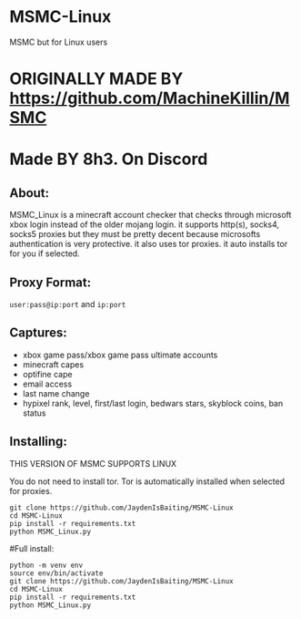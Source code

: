 # MSMC-Linux
MSMC but for Linux users

# ORIGINALLY MADE BY https://github.com/MachineKillin/MSMC
# Made BY 8h3. On Discord

## About:
MSMC_Linux is a minecraft account checker that checks through microsoft xbox login instead of the older mojang login.
it supports http(s), socks4, socks5 proxies but they must be pretty decent because microsofts authentication is very protective. it also uses tor proxies. it auto installs tor for you if selected.

## Proxy Format:
`user:pass@ip:port` and `ip:port`


## Captures:
- xbox game pass/xbox game pass ultimate accounts
- minecraft capes
- optifine cape
- email access
- last name change
- hypixel rank, level, first/last login, bedwars stars, skyblock coins, ban status

## Installing:
THIS VERSION OF MSMC SUPPORTS LINUX


You do not need to install tor. Tor is automatically installed when selected for proxies.

```
git clone https://github.com/JaydenIsBaiting/MSMC-Linux
cd MSMC-Linux
pip install -r requirements.txt
python MSMC_Linux.py
```

#Full install:

```
python -m venv env
source env/bin/activate
git clone https://github.com/JaydenIsBaiting/MSMC-Linux
cd MSMC-Linux
pip install -r requirements.txt
python MSMC_Linux.py
```
